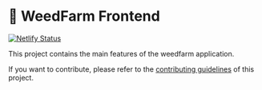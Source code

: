 # 🥞 WeedFarm Frontend

[![Netlify Status](https://api.netlify.com/api/v1/badges/7bebf1a3-be7b-4165-afd1-446256acd5e3/deploy-status)](https://app.netlify.com/sites/pancake-prod/deploys)

This project contains the main features of the weedfarm application.

If you want to contribute, please refer to the [contributing guidelines](./CONTRIBUTING.md) of this project.
